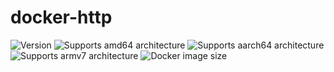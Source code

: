 # docker-http

![Version][version-shield]
![Supports amd64 architecture][amd64-shield]
![Supports aarch64 architecture][aarch64-shield]
![Supports armv7 architecture][armv7-shield]
![Docker image size][image-size-shield]

[aarch64-shield]: https://img.shields.io/badge/aarch64-yes-blue.svg
[amd64-shield]: https://img.shields.io/badge/amd64-yes-blue.svg
[armv7-shield]: https://img.shields.io/badge/armv7-yes-blue.svg
[version-shield]: https://img.shields.io/github/v/release/casperklein/docker-load
[image-size-shield]: https://img.shields.io/docker/image-size/casperklein/load/latest
